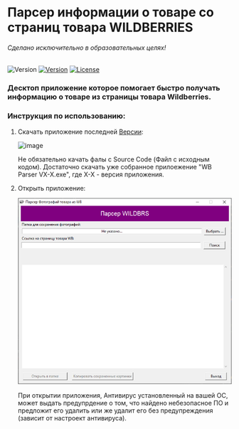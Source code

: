 # Парсер информации о товаре со страниц товара WILDBERRIES

###### Сделано исключительно в образовательных целях!

![Version](https://img.shields.io/badge/plaform-Windows-green)
[![Version](https://img.shields.io/badge/version-1.4-green)](https://github.com/RuslanAl1mov/tax-officeDesktop/releases)
[![License](https://img.shields.io/badge/License-Apache%202.0-blue.svg)](https://opensource.org/licenses/Apache-2.0)  


### Десктоп приложение которое помогает быстро получать информацию о товаре из страницы товара Wildberries.
### Инструкция по использованию:

1) Скачать приложение последней [Версии](https://github.com/RuslanAl1mov/Photo_parser_WB/releases):

   ![image](https://user-images.githubusercontent.com/78092726/194292675-bd5b4fd1-825c-4851-986e-ec7ee996d396.png)

   Не обязательно качать фалы с Source Code (Файл с исходным кодом). Достаточно скачать уже собранное прилоежение "WB Parser VX-X.exe", где X-X - версия приложения.

2) Открыть приложение:

      ![Главное окно Парсера](Screenshots/main_window.png)

    При открытии приложения, Антивирус установленный на вашей ОС, может выдать предупрдение о том, что найдено небезопасное ПО и предложит его удалить или же удалит его без предупреждения (зависит от настроект антивируса).
